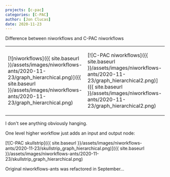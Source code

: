 ```yaml
---
projects: [c-pac]
categories: [C-PAC]
author: [Jon Clucas]
date: 2020-11-23
---
```

Difference between niworkflows and C-PAC niworkflows
<!--more-->
<table>
<tr>
<td markdown="1">

[![niworkflows]({{ site.baseurl }}/assets/images/niworkflows-ants/2020-11-23/graph_hierarchical.png)]({{ site.baseurl }}/assets/images/niworkflows-ants/2020-11-23/graph_hierarchical.png)
</td><td markdown="1">

[![C-PAC niworkflows]({{ site.baseurl }}/assets/images/niworkflows-ants/2020-11-23/graph_hierarchical2.png)]({{ site.baseurl }}/assets/images/niworkflows-ants/2020-11-23/graph_hierarchical2.png)
</td>
</tr>
</table>

I don't see anything obviously hanging.

One level higher workflow just adds an input and output node:

[![C-PAC skullstrip]({{ site.baseurl }}/assets/images/niworkflows-ants/2020-11-23/skullstrip_graph_hierarchical.png)]({{ site.baseurl }}/assets/images/niworkflows-ants/2020-11-23/skullstrip_graph_hierarchical.png)

Original niworkflows-ants was refactored in September… 

